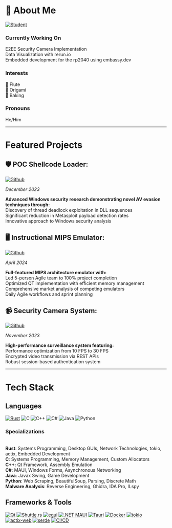 <div align="left">

# 👋 About Me

[![Student](https://img.shields.io/badge/Student-University_of_Utah-red?style=for-the-badge&logoColor=white)](https://www.utah.edu/)

### Currently Working On
 E2EE Security Camera Implementation
<br> Data Visualization with rerun.io
<br> Embedded development for the rp2040 using embassy.dev

###  Interests
 🎵 Flute
<br> 📄 Origami  
 🥖 Baking

### Pronouns
He/Him

---

# Featured Projects

## 🛡️ POC Shellcode Loader:
[![Github](https://img.shields.io/badge/Github%20Repo-000000?style=for-the-badge&logo=rust&logoColor=white)](https://github.com/matthewashton-k/poc-shellcode-loader)

*December 2023*

**Advanced Windows security research demonstrating novel AV evasion techniques through:**
<br> Discovery of thread deadlock exploitation in DLL sequences
<br> Significant reduction in Metasploit payload detection rates
<br> Innovative approach to Windows security analysis

## 🖥️ Instructional MIPS Emulator:
[![Github](https://img.shields.io/badge/Github%20Repo-00599C?style=for-the-badge&logo=c%2B%2B&logoColor=white)](https://github.com/matthewashton-k/LearnMips)

*April 2024*

**Full-featured MIPS architecture emulator with:**
<br> Led 5-person Agile team to 100% project completion
<br> Optimized QT implementation with efficient memory management
<br> Comprehensive market analysis of competing emulators
<br> Daily Agile workflows and sprint planning

## 📹 Security Camera System:
[![Github](https://img.shields.io/badge/Github%20Repo-000000?style=for-the-badge&logo=rust&logoColor=white)](https://github.com/matthewashton-k/security-cam-server)

*November 2023*

**High-performance surveillance system featuring:**
<br> Performance optimization from 10 FPS to 30 FPS
<br> Encrypted video transmission via REST APIs
<br> Robust session-based authentication system

---

# Tech Stack

## Languages
[![Rust](https://img.shields.io/badge/Rust-000000?style=for-the-badge&logo=rust&logoColor=white)](https://www.rust-lang.org/) 
![C](https://img.shields.io/badge/C-00599C?style=for-the-badge&logo=c&logoColor=white)
![C++](https://img.shields.io/badge/C%2B%2B-00599C?style=for-the-badge&logo=c%2B%2B&logoColor=white)
![C#](https://img.shields.io/badge/C%23-239120?style=for-the-badge&logo=c-sharp&logoColor=white)
![Java](https://img.shields.io/badge/Java-ED8B00?style=for-the-badge&logo=openjdk&logoColor=white)
![Python](https://img.shields.io/badge/Python-3776AB?style=for-the-badge&logo=python&logoColor=white)

### Specializations
<br>**Rust**: Systems Programming, Desktop GUIs, Network Technologies, tokio, actix, Embedded Development
<br>**C**: Systems Programming, Memory Management, Custom Allocators
<br>**C++**: Qt Framework, Assembly Emulation
<br>**C#**: MAUI, Windows Forms, Asynchronous Networking
<br>**Java**: Javax Swing, Game Development
<br>**Python**: Web Scraping, BeautifulSoup, Parsing, Discrete Math
<br>**Malware Analysis**: Reverse Engineering, Ghidra, IDA Pro, ILspy

## Frameworks & Tools
[![Qt](https://img.shields.io/badge/Qt-41CD52?style=for-the-badge&logo=qt&logoColor=white)](https://www.qt.io/)
[![Shuttle.rs](https://img.shields.io/badge/Shuttle.rs-7B68EE?style=for-the-badge&logo=rust&logoColor=white)](https://shuttle.rs)
[![egui](https://img.shields.io/badge/egui-2E8B57?style=for-the-badge&logo=rust&logoColor=white)](https://egui.rs)
[![.NET MAUI](https://img.shields.io/badge/.NET_MAUI-512BD4?style=for-the-badge&logo=.net&logoColor=white)](https://dotnet.microsoft.com/maui)
[![Tauri](https://img.shields.io/badge/Tauri-FFC131?style=for-the-badge&logo=tauri&logoColor=black)](https://tauri.app/)
[![Docker](https://img.shields.io/badge/Docker-2496ED?style=for-the-badge&logo=docker&logoColor=white)](https://www.docker.com/)
[![tokio](https://img.shields.io/badge/tokio-000000?style=for-the-badge&logo=rust&logoColor=white)](https://tokio.rs/)
[![actix-web](https://img.shields.io/badge/actix_web-146CC9?style=for-the-badge&logo=actix&logoColor=white)](https://actix.rs/)
[![serde](https://img.shields.io/badge/serde-CB3837?style=for-the-badge&logo=rust&logoColor=white)](https://serde.rs/)
[![CI/CD](https://img.shields.io/badge/CI/CD-4A154B?style=for-the-badge&logo=github-actions&logoColor=white)](https://github.com/features/actions)
</div>
